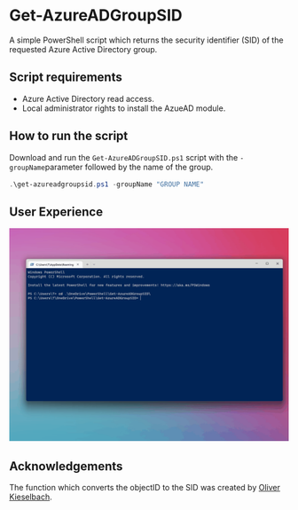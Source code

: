 # Get-AzureADGroupSID
A simple PowerShell script which returns the security identifier (SID) of the requested Azure Active Directory group.

## Script requirements

- Azure Active Directory read access.
- Local administrator rights to install the AzueAD module.

## How to run the script

Download and run the `Get-AzureADGroupSID.ps1` script with the `-groupName`parameter followed by the name of the group.

```powershell
.\get-azureadgroupsid.ps1 -groupName "GROUP NAME"
```

## User Experience
![UserExperience.gif](https://github.com/tristantyson/Get-AzureADGroupSID/blob/master/Media/UserExperience.gif)

## Acknowledgements
The function which converts the objectID to the SID was created by [Oliver Kieselbach](https://oliverkieselbach.com/2020/05/13/powershell-helpers-to-convert-azure-ad-object-ids-and-sids/).

